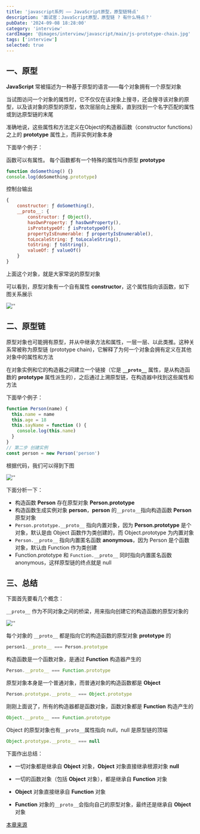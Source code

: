 ```yaml
---
title: 'javascript系列 —— JavaScript原型，原型链特点'
description: '面试官：JavaScript原型，原型链 ? 有什么特点？'
pubDate: '2024-09-08 18:28:00'
category: 'interview'
cardImage: '@images/interview/javascript/main/js-prototype-chain.jpg'
tags: ['interview']
selected: true
---
```


## 一、原型

**JavaScript** 常被描述为一种基于原型的语言——每个对象拥有一个原型对象

当试图访问一个对象的属性时，它不仅仅在该对象上搜寻，还会搜寻该对象的原型，以及该对象的原型的原型，依次层层向上搜索，直到找到一个名字匹配的属性或到达原型链的末尾

准确地说，这些属性和方法定义在Object的构造器函数（constructor functions）之上的 **prototype** 属性上，而非实例对象本身

下面举个例子：

函数可以有属性。 每个函数都有一个特殊的属性叫作原型 **prototype**

```js
function doSomething() {}
console.log(doSomething.prototype)
```

控制台输出

```js
{
    constructor: ƒ doSomething(),
    __proto__: {
        constructor: ƒ Object(),
        hasOwnProperty: ƒ hasOwnProperty(),
        isPrototypeOf: ƒ isPrototypeOf(),
        propertyIsEnumerable: ƒ propertyIsEnumerable(),
        toLocaleString: ƒ toLocaleString(),
        toString: ƒ toString(),
        valueOf: ƒ valueOf()
    }
}
```

上面这个对象，就是大家常说的原型对象

可以看到，原型对象有一个自有属性 **constructor**，这个属性指向该函数，如下图关系展示

![''](@images/interview/javascript/js-prototype-chain/image.jpg)

## 二、原型链

原型对象也可能拥有原型，并从中继承方法和属性，一层一层、以此类推。这种关系常被称为原型链 (prototype chain)，它解释了为何一个对象会拥有定义在其他对象中的属性和方法

在对象实例和它的构造器之间建立一个链接（它是 **`__proto__`** 属性，是从构造函数的 **prototype** 属性派生的），之后通过上溯原型链，在构造器中找到这些属性和方法

下面举个例子：

```js
function Person(name) {
  this.name = name
  this.age = 18
  this.sayName = function () {
    console.log(this.name)
  }
}
// 第二步 创建实例
const person = new Person('person')
```

根据代码，我们可以得到下图

![''](@images/interview/javascript/js-prototype-chain/image2.jpg)

下面分析一下：

- 构造函数 **Person** 存在原型对象 **Person.prototype**
- 构造函数生成实例对象 **person**，**person** 的`__proto__`指向构造函数 **Person** 原型对象
- `Person.prototype.__proto__` 指向内置对象，因为 **Person.prototype** 是个对象，默认是由 Object 函数作为类创建的，而 Object.prototype 为内置对象
- `Person.__proto__` 指向内置匿名函数 **anonymous**，因为 Person 是个函数对象，默认由 Function 作为类创建
- Function.prototype 和 `Function.__proto__` 同时指向内置匿名函数 anonymous，这样原型链的终点就是 null

## 三、总结

下面首先要看几个概念：

`__proto__` 作为不同对象之间的桥梁，用来指向创建它的构造函数的原型对象的

![''](@images/interview/javascript/js-prototype-chain/image3.jpg)

每个对象的 `__proto__` 都是指向它的构造函数的原型对象 **prototype** 的

```js
person1.__proto__ === Person.prototype
```

构造函数是一个函数对象，是通过 **Function** 构造器产生的

```js
Person.__proto__ === Function.prototype
```

原型对象本身是一个普通对象，而普通对象的构造函数都是 **Object**

```js
Person.prototype.__proto__ === Object.prototype
```

刚刚上面说了，所有的构造器都是函数对象，函数对象都是 **Function** 构造产生的

```js
Object.__proto__ === Function.prototype
```

Object 的原型对象也有`__proto__`属性指向 null，null 是原型链的顶端

```js
Object.prototype.__proto__ === null
```

下面作出总结：

- 一切对象都是继承自 **Object** 对象，**Object** 对象直接继承根源对象 **null**

- 一切的函数对象（包括 **Object** 对象），都是继承自 **Function** 对象
- **Object** 对象直接继承自 **Function** 对象
- **Function** 对象的`__proto__`会指向自己的原型对象，最终还是继承自 **Object** 对象

[本章来源](https://vue3js.cn/interview/JavaScript/prototype.html)
